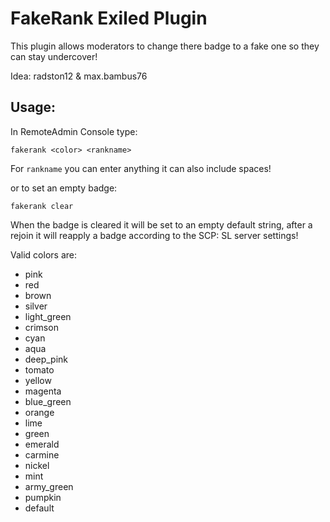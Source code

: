 # FakeRank Exiled Plugin

This plugin allows moderators to change there badge to a fake one so they can stay undercover!

Idea: radston12 & max.bambus76

## Usage:

In RemoteAdmin Console type:

``fakerank <color> <rankname>``

For ``rankname`` you can enter anything it can also include spaces!

or to set an empty badge:

``fakerank clear``

When the badge is cleared it will be set to an empty default string, after a rejoin it will reapply a badge according to the SCP: SL server settings!

Valid colors are: 
 - pink 
 - red
 - brown
 - silver
 - light_green
 - crimson
 - cyan
 - aqua
 - deep_pink
 - tomato
 - yellow
 - magenta
 - blue_green
 - orange
 - lime
 - green
 - emerald
 - carmine
 - nickel
 - mint
 - army_green
 - pumpkin
 - default